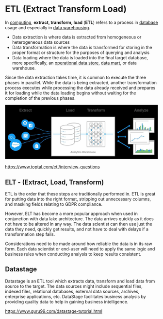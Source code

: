 # ETL (Extract Transform Load)

In [computing](https://en.wikipedia.org/wiki/Computing), **extract, transform, load** (**ETL**) refers to a process in [database](https://en.wikipedia.org/wiki/Database) usage and especially in [data warehousing](https://en.wikipedia.org/wiki/Data_warehouse).

- Data extraction is where data is extracted from homogeneous or heterogeneous data sources
- Data transformation is where the data is transformed for storing in the proper format or structure for the purposes of querying and analysis
- Data loading where the data is loaded into the final target database, more specifically, an [operational data store](https://en.wikipedia.org/wiki/Operational_data_store), [data mart](https://en.wikipedia.org/wiki/Data_mart), or data warehouse.

Since the data extraction takes time, it is common to execute the three phases in parallel. While the data is being extracted, another transformation process executes while processing the data already received and prepares it for loading while the data loading begins without waiting for the completion of the previous phases.

![image](../../../media/ETL-(Extract-Transform-Load)-image1.jpg)

https://www.toptal.com/etl/interview-questions

## ELT - (Extract, Load, Transform)

ETL is the order that these steps are traditionally performed in. ETL is great for putting data into the right format, stripping out unnecessary columns, and masking fields relating to GDPR compliance.

However, ELT has become a more popular approach when used in conjunction with data lake architecture. The data arrives quickly as it does not have to be altered in any way. The data scientist can then use just the data they need, quickly get results, and not have to deal with delays if a transformation step fails.

Considerations need to be made around how reliable the data is in its raw form. Each data scientist or end-user will need to apply the same logic and business rules when conducting analysis to keep results consistent.

## Datastage

Datastage is an ETL tool which extracts data, transform and load data from source to the target. The data sources might include sequential files, indexed files, relational databases, external data sources, archives, enterprise applications, etc. DataStage facilitates business analysis by providing quality data to help in gaining business intelligence.

https://www.guru99.com/datastage-tutorial.html
